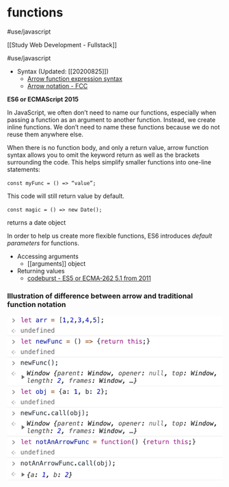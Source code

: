 # functions
#use/javascript

[[Study Web Development - Fullstack]]

#use/javascript
* Syntax (Updated: [[20200825]])
	* [Arrow function expression syntax](https://developer.mozilla.org/en-US/docs/Web/JavaScript/Reference/Functions/Arrow_functions)
	* [Arrow notation - FCC](https://www.freecodecamp.org/learn/javascript-algorithms-and-data-structures/es6/use-arrow-functions-to-write-concise-anonymous-functions)

**ES6 or ECMAScript 2015**

In JavaScript, we often don’t need to name our functions, especially when passing a function as an argument to another function. Instead, we create inline functions. We don’t need to name these functions because we do not reuse them anywhere else.

When there is no function body, and only a return value, arrow function syntax allows you to omit the keyword return as well as the brackets surrounding the code. This helps simplify smaller functions into one-line statements:

`const myFunc = () => “value”;`

This code will still return value by default.

`const magic = () => new Date();`

returns a date object

In order to help us create more flexible functions, ES6 introduces _default parameters_ for functions.

* Accessing arguments
	* [[arguments]] object
* Returning values
	* [codeburst - ES5 or ECMA-262 5.1 from 2011](https://codeburst.io/javascript-what-is-the-return-statement-97d8b11a1a0c) 

### Illustration of difference between arrow and traditional function notation
![](functions/6B97041C-6DEE-461A-860A-60944FE50462.png)

